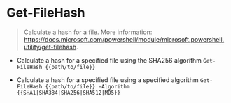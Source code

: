 # Get-FileHash
> Calculate a hash for a file.
> More information: <https://docs.microsoft.com/powershell/module/microsoft.powershell.utility/get-filehash>.

- Calculate a hash for a specified file using the SHA256 algorithm
`Get-FileHash {{path/to/file}}`

- Calculate a hash for a specified file using a specified algorithm
`Get-FileHash {{path/to/file}} -Algorithm {{SHA1|SHA384|SHA256|SHA512|MD5}}`
